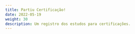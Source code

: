 ```yaml
---
title: Partiu Certificação!
date: 2022-05-19
weight: 30
description: Um registro dos estudos para certificações.
---
```

